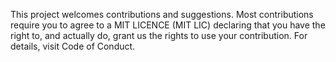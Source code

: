 This project welcomes contributions and suggestions. Most contributions require you to agree to a MIT LICENCE (MIT LIC) declaring that you have the right to, and actually do, grant us the rights to use your contribution. For details, visit Code of Conduct.
